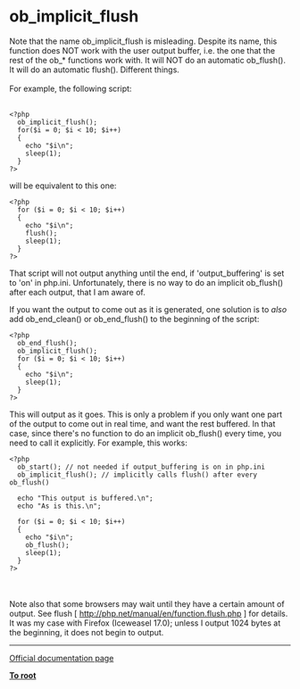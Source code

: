 # ob_implicit_flush



Note that the name ob_implicit_flush is misleading. Despite its name, this function does NOT work with the user output buffer, i.e. the one that the rest of the ob_* functions work with. It will NOT do an automatic ob_flush(). It will do an automatic flush(). Different things.<br><br>For example, the following script:<br><br>

```
<?php
  ob_implicit_flush();
  for($i = 0; $i < 10; $i++)
  {
    echo "$i\n";
    sleep(1);
  }
?>
```


will be equivalent to this one:



```
<?php
  for ($i = 0; $i < 10; $i++)
  {
    echo "$i\n";
    flush();
    sleep(1);
  }
?>
```


That script will not output anything until the end, if 'output_buffering' is set to 'on' in php.ini. Unfortunately, there is no way to do an implicit ob_flush() after each output, that I am aware of.

If you want the output to come out as it is generated, one solution is to *also* add ob_end_clean() or ob_end_flush() to the beginning of the script:



```
<?php
  ob_end_flush();
  ob_implicit_flush();
  for ($i = 0; $i < 10; $i++)
  {
    echo "$i\n";
    sleep(1);
  }
?>
```


This will output as it goes. This is only a problem if you only want one part of the output to come out in real time, and want the rest buffered. In that case, since there's no function to do an implicit ob_flush() every time, you need to call it explicitly. For example, this works:



```
<?php
  ob_start(); // not needed if output_buffering is on in php.ini
  ob_implicit_flush(); // implicitly calls flush() after every ob_flush()

  echo "This output is buffered.\n";
  echo "As is this.\n";

  for ($i = 0; $i < 10; $i++)
  {
    echo "$i\n";
    ob_flush();
    sleep(1);
  }
?>
```
<br><br>Note also that some browsers may wait until they have a certain amount of output. See flush [ http://php.net/manual/en/function.flush.php ] for details. It was my case with Firefox (Iceweasel 17.0); unless I output 1024 bytes at the beginning, it does not begin to output.  

---

[Official documentation page](https://www.php.net/manual/en/function.ob-implicit-flush.php)

**[To root](/README.md)**